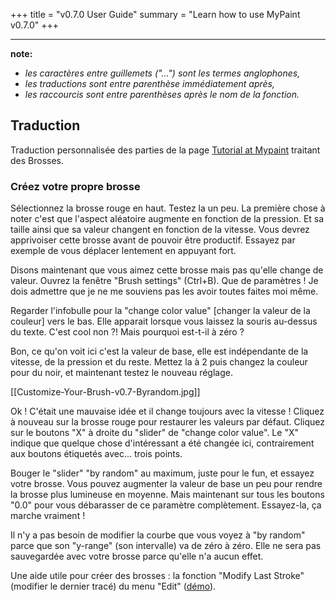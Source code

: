 +++
title = "v0.7.0 User Guide"
summary = "Learn how to use MyPaint v0.7.0"
+++

---------------

**note:**

-   *les caractères entre guillemets ("...") sont les termes anglophones,*
-   *les traductions sont entre parenthèse immédiatement après,*
-   *les raccourcis sont entre parenthèses après le nom de la fonction.*

Traduction
----------

Traduction personnalisée des parties de la page [Tutorial at
Mypaint](http://mypaint.intilinux.com/?page_id=3) traitant des Brosses.

### Créez votre propre brosse

Sélectionnez la brosse rouge en haut. Testez la un peu. La première
chose à noter c'est que l'aspect aléatoire augmente en fonction de la
pression. Et sa taille ainsi que sa valeur changent en fonction de la
vitesse. Vous devrez apprivoiser cette brosse avant de pouvoir être
productif. Essayez par exemple de vous déplacer lentement en appuyant
fort.

Disons maintenant que vous aimez cette brosse mais pas qu'elle change de
valeur. Ouvrez la fenêtre "Brush settings" (Ctrl+B). Que de paramètres !
Je dois admettre que je ne me souviens pas les avoir toutes faites moi
même.

Regarder l'infobulle pour la "change color value" [changer la valeur de
la couleur] vers le bas. Elle apparait lorsque vous laissez la souris
au-dessus du texte. C'est cool non ?! Mais pourquoi est-t-il à zéro ?

Bon, ce qu'on voit ici c'est la valeur de base, elle est indépendante de
la vitesse, de la pression et du reste. Mettez la à 2 puis changez la
couleur pour du noir, et maintenant testez le nouveau réglage.

[[Customize-Your-Brush-v0.7-Byrandom.jpg]]

Ok ! C'était une mauvaise idée et il change toujours avec la vitesse !
Cliquez à nouveau sur la brosse rouge pour restaurer les valeurs par
défaut. Cliquez sur le boutons "X" à droite du "slider" de "change color
value". Le "X" indique que quelque chose d'intéressant a été changée
ici, contrairement aux boutons étiquetés avec... trois points.

Bouger le "slider" "by random" au maximum, juste pour le fun, et essayez
votre brosse. Vous pouvez augmenter la valeur de base un peu pour rendre
la brosse plus lumineuse en moyenne. Mais maintenant sur tous les
boutons "0.0" pour vous débarasser de ce paramètre complètement.
Essayez-la, ça marche vraiment !

Il n'y a pas besoin de modifier la courbe que vous voyez à "by random"
parce que son "y-range" (son intervalle) va de zéro à zéro. Elle ne sera
pas sauvegardée avec votre brosse parce qu'elle n'a aucun effet.

Une aide utile pour créer des brosses : la fonction "Modify Last Stroke"
(modifier le dernier tracé) du menu "Edit"
([démo](http://ee-staff.ethz.ch/%7Emrenold/mypaint/tutorial/modify_last_stroke_anim.gif)).


